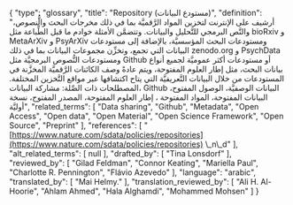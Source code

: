 {
    "type": "glossary",
    "title": "Repository (مستودع البيانات)",
    "definition": "أرشيف على الإنترنت لتخزين المواد الرَّقميَّة بما في ذلك مخرجات البحث والُّنصوص،  والنَّص البرمجي للتَّحليل والبيانات.  وتتضمَّن الأمثلة خوادم ما قبل الطِّباعة مثل bioRxiv و MetaArXiv و PsyArXiv ومستودعات البحث المؤسسيَّة، بالإضافة إلى مستودعات البيانات التي تجمع، وتخزِّن مجموعات البيانات بما في ذلك zenodo.org و PsychData ومستودعات النُّصوص البرمجيَّة  مثل Github أو مستودعات أكثر عموميَّة لجميع أنواع بيانات البحث، مثل إطار العلوم المفتوحة، ويتم عادةً وصف الكائنات الرَّقميَّة المخزَّنة في المستودعات من خلال البيانات التَّعريفيَّة التي يتاح اكتشافها عبر مواقع التَّخزين المختلفة.  المصطلحات ذات الصِّلة: مشاركة البيانات، Github البيانات الوصفيَّة، الوصول المفتوح، البيانات المفتوحة، المواد المفتوحة ، إطار العلوم المفتوحة، المصدر المفتوح، نسخة أوليَّة",
    "related_terms": [
        "Data sharing",
        "Github",
        "Metadata",
        "Open Access",
        "Open data",
        "Open Material",
        "Open Science Framework",
        "Open Source",
        "Preprint"
    ],
    "references": [
        "[https://www.nature.com/sdata/policies/repositories](https://www.nature.com/sdata/policies/repositories) \\_n\\_d"
    ],
    "alt_related_terms": [
        null
    ],
    "drafted_by": [
        "Tina Lonsdorf"
    ],
    "reviewed_by": [
        "Gilad Feldman",
        "Connor Keating",
        "Mariella Paul",
        "Charlotte R. Pennington",
        "Flávio Azevedo"
    ],
    "language": "arabic",
    "translated_by": [
        "Mai Helmy."
    ],
    "translation_reviewed_by": [
        "Ali H. Al-Hoorie",
        "Ahlam Ahmed",
        "Hala Alghamdi",
        "Mohammed Mohsen"
    ]
}